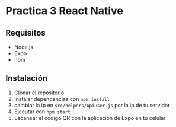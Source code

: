 # Practica 3 React Native
## Requisitos
- Node.js
- Expo
- npm

## Instalación
1. Clonar el repositorio
2. Instalar dependencias con `npm install`
3. cambiar la ip en `src/helpers/ApiUser.js` por la ip de tu servidor
4. Ejecutar con `npm start`
5. Escanear el código QR con la aplicación de Expo en tu celular

